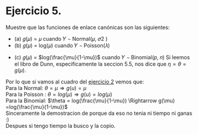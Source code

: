 # Ejercicio 5. 
Muestre que las funciones de enlace canónicas son las siguientes:  
* (a) 𝑔(𝜇) = 𝜇 cuando 𝑌 ∼ Normal(𝜇, 𝜎2
)
* (b) 𝑔(𝜇) = log(𝜇) cuando 𝑌 ∼ Poisson(𝜆)
- (c) 𝑔(𝜇) = $log(\frac{\mu}{1-\mu})$  cuando 𝑌 ∼ Binomial(𝑝, 𝑛)
Si leemos el libro de Dunn, especificamente la seccion 5.5, nos dice que $\eta = \theta = g(\mu)$.  

Por lo que si vamos al cuadro del [ejercicio 2](https://github.com/solcrespi05/Estadistica1/blob/main/Practica%20MLG/ej_2.md)
vemos que:  
Para la Normal: $\theta = \mu \Rightarrow g(u)=\mu$  
Para la Poisson : $\theta  = log(\mu) \Rightarrow g(u)= log(\mu)$  
Para la Binomial: $\theta = log(\frac{\mu}{1-\mu}) \Rightarrow g(\mu) =log(\frac{\mu}{1-\mu})$  
Sinceramente la demostracion de porque da eso no tenia ni tiempo ni ganas :)  
Despues si tengo tiempo la busco y la copio.

